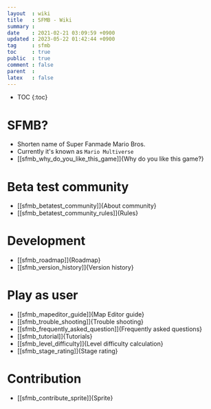 ```yaml
---
layout  : wiki
title   : SFMB - Wiki 
summary : 
date    : 2021-02-21 03:09:59 +0900
updated : 2023-05-22 01:42:44 +0900
tag     : sfmb 
toc     : true
public  : true
comment : false
parent  : 
latex   : false
---
```

* TOC
{:toc}

# SFMB?

* Shorten name of Super Fanmade Mario Bros.
* Currently it's known as `Mario Multiverse`
* [[sfmb_why_do_you_like_this_game]]{Why do you like this game?}

# Beta test community

* [[sfmb_betatest_community]]{About community}
* [[sfmb_betatest_community_rules]]{Rules}

# Development

* [[sfmb_roadmap]]{Roadmap}
* [[sfmb_version_history]]{Version history}

# Play as user

* [[sfmb_mapeditor_guide]]{Map Editor guide}
* [[sfmb_trouble_shooting]]{Trouble shooting}
* [[sfmb_frequently_asked_question]]{Frequently asked questions}
* [[sfmb_tutorial]]{Tutorials}
* [[sfmb_level_difficulty]]{Level difficulty calculation}
* [[sfmb_stage_rating]]{Stage rating}

# Contribution

* [[sfmb_contribute_sprite]]{Sprite}


